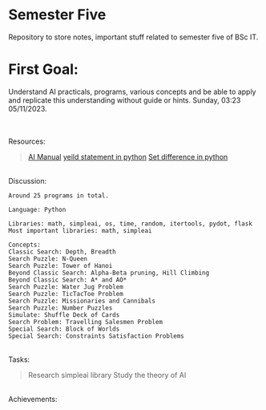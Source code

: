 # Semester Five
Repository to store notes, important stuff related to semester five of BSc IT.


# First Goal:
Understand AI practicals, programs, various concepts and be able to apply and replicate this understanding without guide or hints. Sunday, 03:23 05/11/2023.

</br></br>Resources: 
> [AI Manual](./AI/AI%20Manual%20(E-next.in).pdf)
> [yeild statement in python](https://sentry.io/answers/python-yield-keyword/#:~:text=The%20yield%20keyword%20in%20Python%20controls%20the%20flow%20of%20a,for%20returning%20values%20in%20Python.)
> [Set difference in python](https://www.w3schools.com/python/ref_set_difference.asp)

</br>Discussion: 
```
Around 25 programs in total.

Language: Python

Libraries: math, simpleai, os, time, random, itertools, pydot, flask
Most important libraries: math, simpleai

Concepts:
Classic Search: Depth, Breadth
Search Puzzle: N-Queen
Search Puzzle: Tower of Hanoi
Beyond Classic Search: Alpha-Beta pruning, Hill Climbing
Beyond Classic Search: A* and AO*
Search Puzzle: Water Jug Problem
Search Puzzle: TicTacToe Problem
Search Puzzle: Missionaries and Cannibals
Search Puzzle: Number Puzzles
Simulate: Shuffle Deck of Cards
Search Problem: Travelling Salesmen Problem
Special Search: Block of Worlds
Special Search: Constraints Satisfaction Problems
```
</br> Tasks: 
> Research simpleai library
> Study the theory of AI

</br> Achievements:
